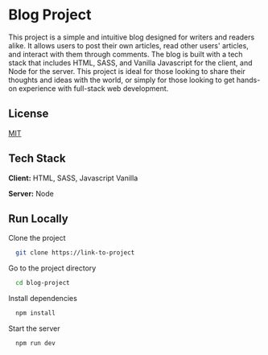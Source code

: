 # Blog Project

This project is a simple and intuitive blog designed for writers and readers alike. It allows users to post their own articles, read other users' articles, and interact with them through comments. The blog is built with a tech stack that includes HTML, SASS, and Vanilla Javascript for the client, and Node for the server. This project is ideal for those looking to share their thoughts and ideas with the world, or simply for those looking to get hands-on experience with full-stack web development.


## License

[MIT](https://choosealicense.com/licenses/mit/)


## Tech Stack

**Client:** HTML, SASS, Javascript Vanilla

**Server:** Node


## Run Locally

Clone the project

```bash
  git clone https://link-to-project
```

Go to the project directory

```bash
  cd blog-project
```

Install dependencies

```bash
  npm install
```

Start the server

```bash
  npm run dev
```

